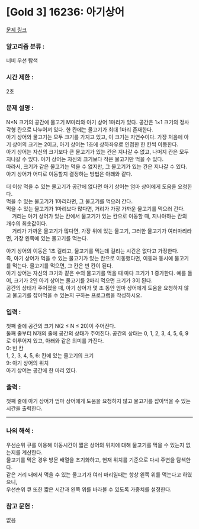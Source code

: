 [Gold 3] 16236: 아기상어
====================================  
[문제 링크](https://www.acmicpc.net/problem/16236)  

### 알고리즘 분류 :  
너비 우선 탐색

### 시간 제한 :  
2초   

### 문제 설명 :  
N×N 크기의 공간에 물고기 M마리와 아기 상어 1마리가 있다. 공간은 1×1 크기의 정사각형 칸으로 나누어져 있다. 한 칸에는 물고기가 최대 1마리 존재한다.  
아기 상어와 물고기는 모두 크기를 가지고 있고, 이 크기는 자연수이다. 가장 처음에 아기 상어의 크기는 2이고, 아기 상어는 1초에 상하좌우로 인접한 한 칸씩 이동한다.  
아기 상어는 자신의 크기보다 큰 물고기가 있는 칸은 지나갈 수 없고, 나머지 칸은 모두 지나갈 수 있다. 아기 상어는 자신의 크기보다 작은 물고기만 먹을 수 있다.  
따라서, 크기가 같은 물고기는 먹을 수 없지만, 그 물고기가 있는 칸은 지나갈 수 있다. 
아기 상어가 어디로 이동할지 결정하는 방법은 아래와 같다.  
  
더 이상 먹을 수 있는 물고기가 공간에 없다면 아기 상어는 엄마 상어에게 도움을 요청한다.  
먹을 수 있는 물고기가 1마리라면, 그 물고기를 먹으러 간다.  
먹을 수 있는 물고기가 1마리보다 많다면, 거리가 가장 가까운 물고기를 먹으러 간다.  
&nbsp;&nbsp;&nbsp;&nbsp;거리는 아기 상어가 있는 칸에서 물고기가 있는 칸으로 이동할 때, 지나야하는 칸의 개수의 최솟값이다.  
&nbsp;&nbsp;&nbsp;&nbsp;거리가 가까운 물고기가 많다면, 가장 위에 있는 물고기, 그러한 물고기가 여러마리라면, 가장 왼쪽에 있는 물고기를 먹는다.   
  
아기 상어의 이동은 1초 걸리고, 물고기를 먹는데 걸리는 시간은 없다고 가정한다.   
즉, 아기 상어가 먹을 수 있는 물고기가 있는 칸으로 이동했다면, 이동과 동시에 물고기를 먹는다. 물고기를 먹으면, 그 칸은 빈 칸이 된다.  
아기 상어는 자신의 크기와 같은 수의 물고기를 먹을 때 마다 크기가 1 증가한다. 예를 들어, 크기가 2인 아기 상어는 물고기를 2마리 먹으면 크기가 3이 된다.  
공간의 상태가 주어졌을 때, 아기 상어가 몇 초 동안 엄마 상어에게 도움을 요청하지 않고 물고기를 잡아먹을 수 있는지 구하는 프로그램을 작성하시오.  

### 입력 :   
첫째 줄에 공간의 크기 N(2 ≤ N ≤ 20)이 주어진다.  
둘째 줄부터 N개의 줄에 공간의 상태가 주어진다. 공간의 상태는 0, 1, 2, 3, 4, 5, 6, 9로 이루어져 있고, 아래와 같은 의미를 가진다.  
0: 빈 칸  
1, 2, 3, 4, 5, 6: 칸에 있는 물고기의 크기  
9: 아기 상어의 위치  
아기 상어는 공간에 한 마리 있다.  

### 출력 :   
첫째 줄에 아기 상어가 엄마 상어에게 도움을 요청하지 않고 물고기를 잡아먹을 수 있는 시간을 출력한다.  

-----------------------------------------------------------
### 나의 해석 :  
우선순위 큐를 이용해 이동시간이 짧은 상어의 위치에 대해 물고기를 먹을 수 있는지 없는지를 계산한다.  
물고기를 먹은 경우 방문 배열을 초기화하고, 현재 위치를 기준으로 다시 주변을 탐색한다.  
같은 거리 내에서 먹을 수 있는 물고기가 여러 마리일때는 항상 왼쪽 위를 먹는다고 하였으니,  
우선순위 큐 또한 짧은 시간과 왼쪽 위를 바라볼 수 있도록 가중치를 설정한다.  

### 참고 문헌 :  
없음  
